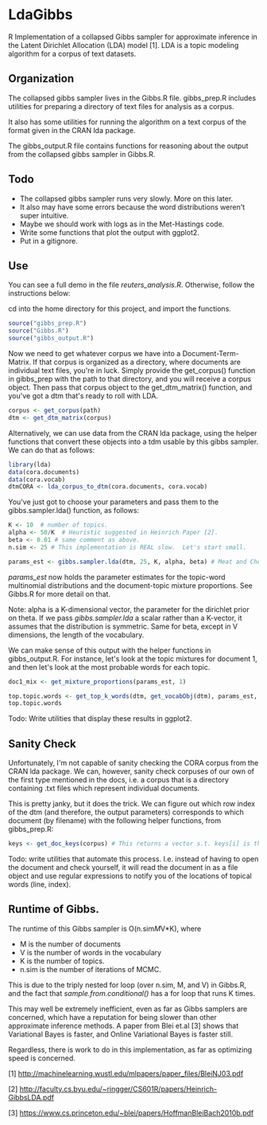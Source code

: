 # LdaGibbs

R Implementation of a collapsed Gibbs sampler for approximate inference in the Latent Dirichlet Allocation (LDA) model [1]. LDA is a topic modeling algorithm for a corpus of text datasets. 

## Organization

The collapsed gibbs sampler lives in the Gibbs.R file. 
gibbs_prep.R includes utilities for preparing a directory of text files 
for analysis as a corpus.  

It also has some utilities for running the algorithm on a text corpus of the format given in the CRAN lda package.

The gibbs_output.R file contains functions for reasoning about the output from the collapsed gibbs sampler in Gibbs.R. 


## Todo


* The collapsed gibbs sampler runs very slowly.  More on this later. 
* It also may have some errors because the word distributions weren't super intuitive.
* Maybe we should work with logs as in the Met-Hastings code.  
* Write some functions that plot the output with ggplot2. 
* Put in a gitignore. 


## Use

You can see a full demo in the file *reuters_analysis.R*.  Otherwise, follow the instructions below: 


cd into the home directory for this project, and import the functions.  

```R
source("gibbs_prep.R")
source("Gibbs.R")
source("gibbs_output.R")
```

Now we need to get whatever corpus we have into a Document-Term-Matrix. 
If that corpus is organized as a directory, where documents are individual text files, you're in luck.  Simply provide the get_corpus() function in gibbs_prep with the path to that directory, and you will receive a corpus object.  Then pass that corpus object to the get_dtm_matrix() function, and you've got a dtm that's ready to roll with LDA.  

```R
corpus <- get_corpus(path)
dtm <- get_dtm_matrix(corpus)
```

Alternatively, we can use data from the CRAN lda package, using the helper functions that convert these objects into a tdm usable by this gibbs sampler. We can do that as follows: 

``` R
library(lda)
data(cora.documents)
data(cora.vocab)
dtmCORA <- lda_corpus_to_dtm(cora.documents, cora.vocab)
```

You've just got to choose your parameters and pass them to the gibbs.sampler.lda() function, as follows: 

```R
K <- 10  # number of topics. 
alpha <- 50/K  # Heuristic suggested in Heinrich Paper [2]. 
beta <- 0.01 # same comment as above.
n.sim <- 25 # This implementation is REAL slow.  Let's start small.   

params_est <- gibbs.sampler.lda(dtm, 25, K, alpha, beta) # Meat and Cheese. Runs Gibbs.

```

*params_est* now holds the parameter estimates for the topic-word multinomial distributions and the document-topic mixture proportions.  See Gibbs.R for more detail on that. 

Note: alpha is a K-dimensional vector, the parameter for the dirichlet prior on theta. If we pass *gibbs.sampler.lda* a scalar rather than a K-vector, it assumes that the distribution is symmetric.  Same for beta, except in V dimensions, the length of the vocabulary. 

We can make sense of this output with the helper functions in gibbs_output.R.  For instance, let's look at the topic mixtures for document 1, and then let's look at the most probable words for each topic. 



```R
doc1_mix <- get_mixture_proportions(params_est, 1)

top.topic.words <- get_top_k_words(dtm, get_vocabObj(dtm), params_est, 5, 1:K)
top.topic.words
```

Todo: Write utilities that display these results in ggplot2.  


## Sanity Check

Unfortunately, I'm not capable of sanity checking the CORA corpus from the CRAN lda package.  We can, however, sanity check corpuses of our own of the first type mentioned in the docs, i.e. a corpus that is a directory containing .txt files which represent individual documents.  

This is pretty janky, but it does the trick.  We can figure out which row index of the dtm (and therefore, the output parameters) corresponds to which document (by filename) with the following helper functions, from gibbs_prep.R: 

```R
keys <- get_doc_keys(corpus) # This returns a vector s.t. keys[i] is the filename of document i.  We can sanity check by going into the .txt file and making sure that the wordsfrom the topic assignments do indeed appear frequently.  

```

Todo: write utilities that automate this process.  I.e.  instead of having to open the document and check yourself, it will read the document in as a file object and use regular expressions to notify you of the locations of topical words (line, index).  
 
## Runtime of Gibbs. 

The runtime of this Gibbs sampler is O(n.sim*M*V*K), where 
* M is the number of documents
* V is the number of words in the vocabulary
* K is the number of topics.  
* n.sim is the number of iterations of MCMC.  

This is due to the triply nested for loop (over n.sim, M, and V) in Gibbs.R, and the fact that *sample.from.conditional()* has a for loop that runs K times.  

This may well be extremely inefficient, even as far as Gibbs samplers are concerned, which have a reputation for being slower than other approximate inference methods.  A paper from Blei et.al [3] shows that Variational Bayes is faster, and Online Variational Bayes is faster still. 

Regardless, there is work to do in this implementation, as far as optimizing speed is concerned.  

[1] http://machinelearning.wustl.edu/mlpapers/paper_files/BleiNJ03.pdf

[2] http://faculty.cs.byu.edu/~ringger/CS601R/papers/Heinrich-GibbsLDA.pdf

[3] https://www.cs.princeton.edu/~blei/papers/HoffmanBleiBach2010b.pdf